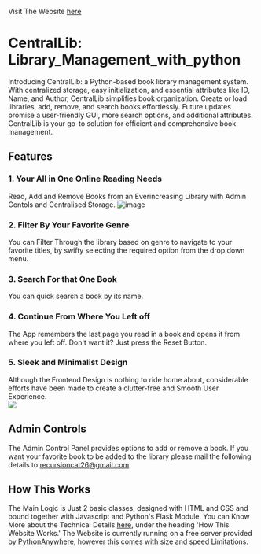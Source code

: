 Visit The Website [here](recursioncat.pythonanywhere.com)

# CentralLib: Library_Management_with_python
Introducing CentralLib: a Python-based book library management system. With centralized storage, easy initialization, and essential attributes like ID, Name, and Author, CentralLib simplifies book organization. Create or load libraries, add, remove, and search books effortlessly. Future updates promise a user-friendly GUI, more search options, and additional attributes. CentralLib is your go-to solution for efficient and comprehensive book management.

## Features
### 1. Your All in One Online Reading Needs
Read, Add and Remove Books from an Everincreasing Library with Admin Contols and Centralised Storage.
![image](https://github.com/recursioncat/CentralLib-Library_Management_with_python/assets/125457882/e57c25ef-ff9f-402e-b140-d7c3ab391a01)

### 2. Filter By Your Favorite Genre
You can Filter Through the library based on genre to navigate to your favorite titles, by swifty selecting the required option from the drop down menu.

### 3. Search For that One Book
You can quick search a book by its name.

### 4. Continue From Where You Left off
The App remembers the last page you read in a book and opens it from where you left off. Don't want it? Just press the Reset Button.

### 5. Sleek and Minimalist Design
Although the Frontend Design is nothing to ride home about, considerable efforts have been made to create a clutter-free and Smooth User Experience. <br />
<img align="center" src="https://github.com/recursioncat/CentralLib-Library_Management_with_python/assets/125457882/343dcaf8-a71b-4f9a-a9c6-8383cee8ec14"><br />

## Admin Controls
The Admin Control Panel provides options to add or remove a book. If you want your favorite book to be added to the library please mail the following details to  [recursioncat26@gmail.com](mailto:recursioncat26@gmail.com?subject=Application%20For%20Library%20Admin)


## How This Works
The Main Logic is Just 2 basic classes, designed with HTML and CSS and bound together with Javascript and Python's Flask Module. You can Know More about the Technical Details [here](https://recursioncat.pythonanywhere.com/about), under the heading 'How This Website Works.' The Website is currently running on a free server provided by [PythonAnywhere](https://www.pythonanywhere.com/), however this comes with size and speed Limitations.
